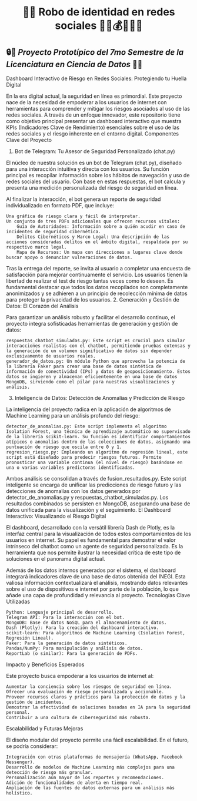<center>
  
 # 🕵️‍♂️  Robo de identidad en redes sociales 🕵️‍♂️💰🚨🏃‍♂️

</center>  

## 🔒🧪 *Proyecto Prototípico del 7mo Semestre de la Licenciatura en Ciencia de Datos* 🧪🤫

Dashboard Interactivo de Riesgo en Redes Sociales: Protegiendo tu Huella Digital

En la era digital actual, la seguridad en línea es primordial. Este proyecto nace de la necesidad de empoderar a los usuarios de internet con herramientas para comprender y mitigar los riesgos asociados al uso de las redes sociales. A través de un enfoque innovador, este repositorio tiene como objetivo principal presentar un dashboard interactivo que muestra KPIs (Indicadores Clave de Rendimiento) esenciales sobre el uso de las redes sociales y el riesgo inherente en el entorno digital.
Componentes Clave del Proyecto
1. Bot de Telegram: Tu Asesor de Seguridad Personalizado (chat.py)

El núcleo de nuestra solución es un bot de Telegram (chat.py), diseñado para una interacción intuitiva y directa con los usuarios. Su función principal es recopilar información sobre los hábitos de navegación y uso de redes sociales del usuario. Con base en estas respuestas, el bot calcula y presenta una medición personalizada del riesgo de seguridad en línea.

Al finalizar la interacción, el bot genera un reporte de seguridad individualizado en formato PDF, que incluye:

    Una gráfica de riesgo clara y fácil de interpretar.
    Un conjunto de tres PDFs adicionales que ofrecen recursos vitales:
        Guía de Autoridades: Información sobre a quién acudir en caso de incidentes de seguridad cibernética.
        Delitos Cibernéticos y Marco Legal: Una descripción de las acciones consideradas delitos en el ámbito digital, respaldada por su respectivo marco legal.
        Mapa de Recursos: Un mapa con direcciones a lugares clave donde buscar apoyo o denunciar vulneraciones de datos.

Tras la entrega del reporte, se invita al usuario a completar una encuesta de satisfacción para mejorar continuamente el servicio. Los usuarios tienen la libertad de realizar el test de riesgo tantas veces como lo deseen. Es fundamental destacar que todos los datos recopilados son completamente anonimizados y se adhieren a un principio de recolección mínima de datos para proteger la privacidad de los usuarios.
2. Generación y Gestión de Datos: El Corazón del Análisis

Para garantizar un análisis robusto y facilitar el desarrollo continuo, el proyecto integra sofisticadas herramientas de generación y gestión de datos:

    respuestas_chatbot_simuladas.py: Este script es crucial para simular interacciones realistas con el chatbot, permitiendo pruebas extensas y la generación de un volumen significativo de datos sin depender exclusivamente de usuarios reales.
    generador_de_datos.py: Un módulo Python que aprovecha la potencia de la librería Faker para crear una base de datos sintética de información de conectividad (IPs) y datos de geoposicionamiento. Estos datos se ingieren y almacenan eficientemente en una base de datos MongoDB, sirviendo como el pilar para nuestras visualizaciones y análisis.

3. Inteligencia de Datos: Detección de Anomalías y Predicción de Riesgo

La inteligencia del proyecto radica en la aplicación de algoritmos de Machine Learning para un análisis profundo del riesgo:

    detector_de_anomalias.py: Este script implementa el algoritmo Isolation Forest, una técnica de aprendizaje automático no supervisado de la librería scikit-learn. Su función es identificar comportamientos atípicos o anomalías dentro de las colecciones de datos, asignando una puntuación de riesgo que oscila entre 0 y 1.
    regresion_riesgo.py: Empleando un algoritmo de regresión lineal, este script está diseñado para predecir riesgos futuros. Permite pronosticar una variable continua (el nivel de riesgo) basándose en una o varias variables predictoras identificadas.

Ambos análisis se consolidan a través de fusion_resultados.py. Este script inteligente se encarga de unificar las predicciones de riesgo futuro y las detecciones de anomalías con los datos generados por detector_de_anomalias.py y respuestas_chatbot_simuladas.py. Los resultados combinados se persisten en MongoDB, asegurando una base de datos unificada para la visualización y el seguimiento.
El Dashboard Interactivo: Visualizando el Riesgo Digital

El dashboard, desarrollado con la versátil librería Dash de Plotly, es la interfaz central para la visualización de todos estos comportamientos de los usuarios en internet. Su papel es fundamental para demostrar el valor intrínseco del chatbot como un agente de seguridad personalizada. Es la herramienta que nos permite ilustrar la necesidad crítica de este tipo de soluciones en el panorama digital actual.

Además de los datos internos generados por el sistema, el dashboard integrará indicadores clave de una base de datos obtenida del INEGI. Esta valiosa información contextualizará el análisis, mostrando datos relevantes sobre el uso de dispositivos e internet por parte de la población, lo que añade una capa de profundidad y relevancia al proyecto.
Tecnologías Clave Utilizadas

    Python: Lenguaje principal de desarrollo.
    Telegram API: Para la interacción con el bot.
    MongoDB: Base de datos NoSQL para el almacenamiento de datos.
    Dash (Plotly): Para la creación del dashboard interactivo.
    scikit-learn: Para algoritmos de Machine Learning (Isolation Forest, Regresión Lineal).
    Faker: Para la generación de datos sintéticos.
    Pandas/NumPy: Para manipulación y análisis de datos.
    ReportLab (o similar): Para la generación de PDFs.

Impacto y Beneficios Esperados

Este proyecto busca empoderar a los usuarios de internet al:

    Aumentar la conciencia sobre los riesgos de seguridad en línea.
    Ofrecer una evaluación de riesgo personalizada y accionable.
    Proveer recursos claros y prácticos para la protección de datos y la gestión de incidentes.
    Demostrar la efectividad de soluciones basadas en IA para la seguridad personal.
    Contribuir a una cultura de ciberseguridad más robusta.

Escalabilidad y Futuras Mejoras

El diseño modular del proyecto permite una fácil escalabilidad. En el futuro, se podría considerar:

    Integración con otras plataformas de mensajería (WhatsApp, Facebook Messenger).
    Desarrollo de modelos de Machine Learning más complejos para una detección de riesgo más granular.
    Personalización aún mayor de los reportes y recomendaciones.
    Adición de funcionalidades de alerta en tiempo real.
    Ampliación de las fuentes de datos externas para un análisis más holístico.
